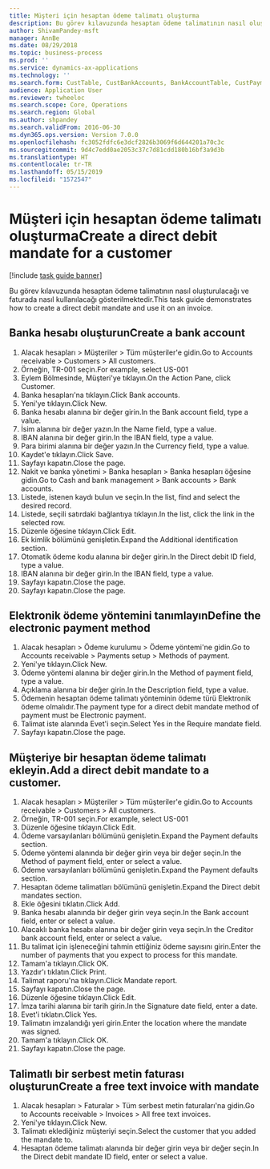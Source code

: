 ```yaml
---
title: Müşteri için hesaptan ödeme talimatı oluşturma
description: Bu görev kılavuzunda hesaptan ödeme talimatının nasıl oluşturulacağı ve faturada nasıl kullanılacağı gösterilmektedir.
author: ShivamPandey-msft
manager: AnnBe
ms.date: 08/29/2018
ms.topic: business-process
ms.prod: ''
ms.service: dynamics-ax-applications
ms.technology: ''
ms.search.form: CustTable, CustBankAccounts, BankAccountTable, CustPaymMode, CustDirectDebitMandate, BankAccountTableLookUp, SrsReportViewerForm,  LogisticsAddressCityLookup, CustFreeInvoice, CustTableLookup
audience: Application User
ms.reviewer: twheeloc
ms.search.scope: Core, Operations
ms.search.region: Global
ms.author: shpandey
ms.search.validFrom: 2016-06-30
ms.dyn365.ops.version: Version 7.0.0
ms.openlocfilehash: fc3052fdfc6e3dcf2826b3069f6d644201a70c3c
ms.sourcegitcommit: 9d4c7edd0ae2053c37c7d81cdd180b16bf3a9d3b
ms.translationtype: HT
ms.contentlocale: tr-TR
ms.lasthandoff: 05/15/2019
ms.locfileid: "1572547"
---
```

# <a name="create-a-direct-debit-mandate-for-a-customer"></a><span data-ttu-id="ae0c5-103">Müşteri için hesaptan ödeme talimatı oluşturma</span><span class="sxs-lookup"><span data-stu-id="ae0c5-103">Create a direct debit mandate for a customer</span></span>

[!include [task guide banner](../../includes/task-guide-banner.md)]

<span data-ttu-id="ae0c5-104">Bu görev kılavuzunda hesaptan ödeme talimatının nasıl oluşturulacağı ve faturada nasıl kullanılacağı gösterilmektedir.</span><span class="sxs-lookup"><span data-stu-id="ae0c5-104">This task guide demonstrates how to create a direct debit mandate and use it on an invoice.</span></span>


## <a name="create-a-bank-account"></a><span data-ttu-id="ae0c5-105">Banka hesabı oluşturun</span><span class="sxs-lookup"><span data-stu-id="ae0c5-105">Create a bank account</span></span>
1. <span data-ttu-id="ae0c5-106">Alacak hesapları > Müşteriler > Tüm müşteriler'e gidin.</span><span class="sxs-lookup"><span data-stu-id="ae0c5-106">Go to Accounts receivable > Customers > All customers.</span></span>
2. <span data-ttu-id="ae0c5-107">Örneğin, TR-001 seçin.</span><span class="sxs-lookup"><span data-stu-id="ae0c5-107">For example, select US-001</span></span>
3. <span data-ttu-id="ae0c5-108">Eylem Bölmesinde, Müşteri'ye tıklayın.</span><span class="sxs-lookup"><span data-stu-id="ae0c5-108">On the Action Pane, click Customer.</span></span>
4. <span data-ttu-id="ae0c5-109">Banka hesapları'na tıklayın.</span><span class="sxs-lookup"><span data-stu-id="ae0c5-109">Click Bank accounts.</span></span>
5. <span data-ttu-id="ae0c5-110">Yeni'ye tıklayın.</span><span class="sxs-lookup"><span data-stu-id="ae0c5-110">Click New.</span></span>
6. <span data-ttu-id="ae0c5-111">Banka hesabı alanına bir değer girin.</span><span class="sxs-lookup"><span data-stu-id="ae0c5-111">In the Bank account field, type a value.</span></span>
7. <span data-ttu-id="ae0c5-112">İsim alanına bir değer yazın.</span><span class="sxs-lookup"><span data-stu-id="ae0c5-112">In the Name field, type a value.</span></span>
8. <span data-ttu-id="ae0c5-113">IBAN alanına bir değer girin.</span><span class="sxs-lookup"><span data-stu-id="ae0c5-113">In the IBAN field, type a value.</span></span>
9. <span data-ttu-id="ae0c5-114">Para birimi alanına bir değer yazın.</span><span class="sxs-lookup"><span data-stu-id="ae0c5-114">In the Currency field, type a value.</span></span>
10. <span data-ttu-id="ae0c5-115">Kaydet'e tıklayın.</span><span class="sxs-lookup"><span data-stu-id="ae0c5-115">Click Save.</span></span>
11. <span data-ttu-id="ae0c5-116">Sayfayı kapatın.</span><span class="sxs-lookup"><span data-stu-id="ae0c5-116">Close the page.</span></span>
12. <span data-ttu-id="ae0c5-117">Nakit ve banka yönetimi > Banka hesapları > Banka hesapları öğesine gidin.</span><span class="sxs-lookup"><span data-stu-id="ae0c5-117">Go to Cash and bank management > Bank accounts > Bank accounts.</span></span>
13. <span data-ttu-id="ae0c5-118">Listede, istenen kaydı bulun ve seçin.</span><span class="sxs-lookup"><span data-stu-id="ae0c5-118">In the list, find and select the desired record.</span></span>
14. <span data-ttu-id="ae0c5-119">Listede, seçili satırdaki bağlantıya tıklayın.</span><span class="sxs-lookup"><span data-stu-id="ae0c5-119">In the list, click the link in the selected row.</span></span>
15. <span data-ttu-id="ae0c5-120">Düzenle öğesine tıklayın.</span><span class="sxs-lookup"><span data-stu-id="ae0c5-120">Click Edit.</span></span>
16. <span data-ttu-id="ae0c5-121">Ek kimlik bölümünü genişletin.</span><span class="sxs-lookup"><span data-stu-id="ae0c5-121">Expand the Additional identification section.</span></span>
17. <span data-ttu-id="ae0c5-122">Otomatik ödeme kodu alanına bir değer girin.</span><span class="sxs-lookup"><span data-stu-id="ae0c5-122">In the Direct debit ID field, type a value.</span></span>
18. <span data-ttu-id="ae0c5-123">IBAN alanına bir değer girin.</span><span class="sxs-lookup"><span data-stu-id="ae0c5-123">In the IBAN field, type a value.</span></span>
19. <span data-ttu-id="ae0c5-124">Sayfayı kapatın.</span><span class="sxs-lookup"><span data-stu-id="ae0c5-124">Close the page.</span></span>
20. <span data-ttu-id="ae0c5-125">Sayfayı kapatın.</span><span class="sxs-lookup"><span data-stu-id="ae0c5-125">Close the page.</span></span>

## <a name="define-the-electronic-payment-method"></a><span data-ttu-id="ae0c5-126">Elektronik ödeme yöntemini tanımlayın</span><span class="sxs-lookup"><span data-stu-id="ae0c5-126">Define the electronic payment method</span></span>
1. <span data-ttu-id="ae0c5-127">Alacak hesapları > Ödeme kurulumu > Ödeme yöntemi'ne gidin.</span><span class="sxs-lookup"><span data-stu-id="ae0c5-127">Go to Accounts receivable > Payments setup > Methods of payment.</span></span>
2. <span data-ttu-id="ae0c5-128">Yeni'ye tıklayın.</span><span class="sxs-lookup"><span data-stu-id="ae0c5-128">Click New.</span></span>
3. <span data-ttu-id="ae0c5-129">Ödeme yöntemi alanına bir değer girin.</span><span class="sxs-lookup"><span data-stu-id="ae0c5-129">In the Method of payment field, type a value.</span></span>
4. <span data-ttu-id="ae0c5-130">Açıklama alanına bir değer girin.</span><span class="sxs-lookup"><span data-stu-id="ae0c5-130">In the Description field, type a value.</span></span>
5. <span data-ttu-id="ae0c5-131">Ödemenin hesaptan ödeme talimatı yönteminin ödeme türü Elektronik ödeme olmalıdır.</span><span class="sxs-lookup"><span data-stu-id="ae0c5-131">The payment type for a direct debit mandate method of payment must be Electronic payment.</span></span>
6. <span data-ttu-id="ae0c5-132">Talimat iste alanında Evet'i seçin.</span><span class="sxs-lookup"><span data-stu-id="ae0c5-132">Select Yes in the Require mandate field.</span></span>
7. <span data-ttu-id="ae0c5-133">Sayfayı kapatın.</span><span class="sxs-lookup"><span data-stu-id="ae0c5-133">Close the page.</span></span>

## <a name="add-a-direct-debit-mandate-to-a-customer"></a><span data-ttu-id="ae0c5-134">Müşteriye bir hesaptan ödeme talimatı ekleyin.</span><span class="sxs-lookup"><span data-stu-id="ae0c5-134">Add a direct debit mandate to a customer.</span></span>
1. <span data-ttu-id="ae0c5-135">Alacak hesapları > Müşteriler > Tüm müşteriler'e gidin.</span><span class="sxs-lookup"><span data-stu-id="ae0c5-135">Go to Accounts receivable > Customers > All customers.</span></span>
2. <span data-ttu-id="ae0c5-136">Örneğin, TR-001 seçin.</span><span class="sxs-lookup"><span data-stu-id="ae0c5-136">For example, select US-001</span></span>
3. <span data-ttu-id="ae0c5-137">Düzenle öğesine tıklayın.</span><span class="sxs-lookup"><span data-stu-id="ae0c5-137">Click Edit.</span></span>
4. <span data-ttu-id="ae0c5-138">Ödeme varsayılanları bölümünü genişletin.</span><span class="sxs-lookup"><span data-stu-id="ae0c5-138">Expand the Payment defaults section.</span></span>
5. <span data-ttu-id="ae0c5-139">Ödeme yöntemi alanında bir değer girin veya bir değer seçin.</span><span class="sxs-lookup"><span data-stu-id="ae0c5-139">In the Method of payment field, enter or select a value.</span></span>
6. <span data-ttu-id="ae0c5-140">Ödeme varsayılanları bölümünü genişletin.</span><span class="sxs-lookup"><span data-stu-id="ae0c5-140">Expand the Payment defaults section.</span></span>
7. <span data-ttu-id="ae0c5-141">Hesaptan ödeme talimatları bölümünü genişletin.</span><span class="sxs-lookup"><span data-stu-id="ae0c5-141">Expand the Direct debit mandates section.</span></span>
8. <span data-ttu-id="ae0c5-142">Ekle öğesini tıklatın.</span><span class="sxs-lookup"><span data-stu-id="ae0c5-142">Click Add.</span></span>
9. <span data-ttu-id="ae0c5-143">Banka hesabı alanında bir değer girin veya seçin.</span><span class="sxs-lookup"><span data-stu-id="ae0c5-143">In the Bank account field, enter or select a value.</span></span>
10. <span data-ttu-id="ae0c5-144">Alacaklı banka hesabı alanına bir değer girin veya seçin.</span><span class="sxs-lookup"><span data-stu-id="ae0c5-144">In the Creditor bank account field, enter or select a value.</span></span>
11. <span data-ttu-id="ae0c5-145">Bu talimat için işleneceğini tahmin ettiğiniz ödeme sayısını girin.</span><span class="sxs-lookup"><span data-stu-id="ae0c5-145">Enter the number of payments that you expect to process for this mandate.</span></span>
12. <span data-ttu-id="ae0c5-146">Tamam'a tıklayın.</span><span class="sxs-lookup"><span data-stu-id="ae0c5-146">Click OK.</span></span>
13. <span data-ttu-id="ae0c5-147">Yazdır'ı tıklatın.</span><span class="sxs-lookup"><span data-stu-id="ae0c5-147">Click Print.</span></span>
14. <span data-ttu-id="ae0c5-148">Talimat raporu'na tıklayın.</span><span class="sxs-lookup"><span data-stu-id="ae0c5-148">Click Mandate report.</span></span>
15. <span data-ttu-id="ae0c5-149">Sayfayı kapatın.</span><span class="sxs-lookup"><span data-stu-id="ae0c5-149">Close the page.</span></span>
16. <span data-ttu-id="ae0c5-150">Düzenle öğesine tıklayın.</span><span class="sxs-lookup"><span data-stu-id="ae0c5-150">Click Edit.</span></span>
17. <span data-ttu-id="ae0c5-151">İmza tarihi alanına bir tarih girin.</span><span class="sxs-lookup"><span data-stu-id="ae0c5-151">In the Signature date field, enter a date.</span></span>
18. <span data-ttu-id="ae0c5-152">Evet'i tıklatın.</span><span class="sxs-lookup"><span data-stu-id="ae0c5-152">Click Yes.</span></span>
19. <span data-ttu-id="ae0c5-153">Talimatın imzalandığı yeri girin.</span><span class="sxs-lookup"><span data-stu-id="ae0c5-153">Enter the location where the mandate was signed.</span></span>
20. <span data-ttu-id="ae0c5-154">Tamam'a tıklayın.</span><span class="sxs-lookup"><span data-stu-id="ae0c5-154">Click OK.</span></span>
21. <span data-ttu-id="ae0c5-155">Sayfayı kapatın.</span><span class="sxs-lookup"><span data-stu-id="ae0c5-155">Close the page.</span></span>

## <a name="create-a-free-text-invoice-with-mandate"></a><span data-ttu-id="ae0c5-156">Talimatlı bir serbest metin faturası oluşturun</span><span class="sxs-lookup"><span data-stu-id="ae0c5-156">Create a free text invoice with mandate</span></span>
1. <span data-ttu-id="ae0c5-157">Alacak hesapları > Faturalar > Tüm serbest metin faturaları'na gidin.</span><span class="sxs-lookup"><span data-stu-id="ae0c5-157">Go to Accounts receivable > Invoices > All free text invoices.</span></span>
2. <span data-ttu-id="ae0c5-158">Yeni'ye tıklayın.</span><span class="sxs-lookup"><span data-stu-id="ae0c5-158">Click New.</span></span>
3. <span data-ttu-id="ae0c5-159">Talimatı eklediğiniz müşteriyi seçin.</span><span class="sxs-lookup"><span data-stu-id="ae0c5-159">Select the customer that you added the mandate to.</span></span>
4. <span data-ttu-id="ae0c5-160">Hesaptan ödeme talimatı alanında bir değer girin veya bir değer seçin.</span><span class="sxs-lookup"><span data-stu-id="ae0c5-160">In the Direct debit mandate ID field, enter or select a value.</span></span>

